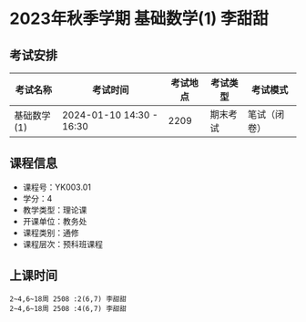 # 2023年秋季学期 基础数学(1) 李甜甜




## 考试安排

| 考试名称 | 考试时间 | 考试地点 | 考试类型 | 考试模式 |
| -------- | -------- | -------- | -------- | -------- |
| 基础数学(1) | 2024-01-10 14:30 - 16:30 | 2209 | 期末考试 | 笔试（闭卷） |





## 课程信息

- 课程号：YK003.01
- 学分：4
- 教学类型：理论课
- 开课单位：教务处
- 课程类别：通修
- 课程层次：预科班课程

## 上课时间

```
2~4,6~18周 2508 :2(6,7) 李甜甜
2~4,6~18周 2508 :4(6,7) 李甜甜
```

